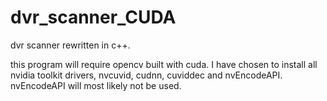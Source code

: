 # dvr_scanner_CUDA
dvr scanner rewritten in c++.

this program will require opencv built with cuda. 
I have chosen to install all nvidia toolkit drivers, nvcuvid, cudnn, cuviddec and nvEncodeAPI.
nvEncodeAPI will most likely not be used.


